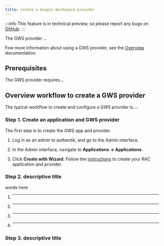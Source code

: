 ```yaml
---
title: Create a Google Workspace provider
---
```


:::info
This feature is in technical preview, so please report any bugs on [GitHub](https://github.com/goauthentik/authentik/issues).
:::

The GWS provider ...

Fow more information about using a GWS provider, see the [Overview](./index.md) documentation.

## Prerequisites

The GWS provider requires...

## Overview workflow to create a GWS provider

The typical workflow to create and configure a GWS provider is....

### Step 1. Create an application and GWS provider

The first step is to create the GWS app and provider.

1. Log in as an admin to authentik, and go to the Admin interface.

2. In the Admin interface, navigate to **Applications -> Applications**.

3. Click **Create with Wizard**. Follow the [instructions](../../applications/manage_apps.md#instructions) to create your RAC application and provider.

### Step 2. descriptive title

words here

1. ***

2. ***

3. ***

4. ***

### Step 3. descriptive title

